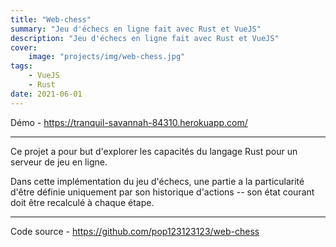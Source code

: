 ```yaml
---
title: "Web-chess"
summary: "Jeu d'échecs en ligne fait avec Rust et VueJS"
description: "Jeu d'échecs en ligne fait avec Rust et VueJS"
cover:
    image: "projects/img/web-chess.jpg"
tags:
    - VueJS
    - Rust
date: 2021-06-01
---
```


Démo - https://tranquil-savannah-84310.herokuapp.com/

---

Ce projet a pour but d'explorer les capacités du langage Rust pour un serveur de jeu en ligne.

Dans cette implémentation du jeu d'échecs, une partie a la particularité d'être définie uniquement
par son historique d'actions -- son état courant doit être recalculé à chaque étape.

---

Code source - https://github.com/pop123123123/web-chess
